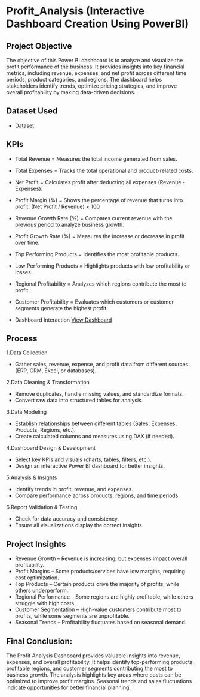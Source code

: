 # Profit_Analysis (Interactive Dashboard Creation Using PowerBI)
## Project Objective
The objective of this Power BI dashboard is to analyze and visualize the profit performance of the business. It provides insights into key financial metrics, including revenue, expenses, and net profit across different time periods, product categories, and regions. The dashboard helps stakeholders identify trends, optimize pricing strategies, and improve overall profitability by making data-driven decisions.

## Dataset Used
- <a href="https://github.com/pranjalzaware/PowerBI_Dashboard/blob/main/data%20set_Profit%20Analysis.csv">Dataset</a>

## KPIs
- Total Revenue = Measures the total income generated from sales.
- Total Expenses = Tracks the total operational and product-related costs.
- Net Profit = Calculates profit after deducting all expenses (Revenue - Expenses).
- Profit Margin (%) = Shows the percentage of revenue that turns into profit. (Net Profit / Revenue) × 100
- Revenue Growth Rate (%) = Compares current revenue with the previous period to analyze business growth.
- Profit Growth Rate (%) = Measures the increase or decrease in profit over time.
- Top Performing Products = Identifies the most profitable products.
- Low Performing Products = Highlights products with low profitability or losses.
- Regional Profitability = Analyzes which regions contribute the most to profit.
- Customer Profitability = Evaluates which customers or customer segments generate the highest profit.

- Dashboard Interaction <a href="https://github.com/pranjalzaware/PowerBI_Dashboard/blob/main/Profit%20Analysis%20Project_Dashboard.pbix">View Dashboard</a>

## Process
1.Data Collection
- Gather sales, revenue, expense, and profit data from different sources (ERP, CRM, Excel, or databases).

2.Data Cleaning & Transformation
- Remove duplicates, handle missing values, and standardize formats.
- Convert raw data into structured tables for analysis.

3.Data Modeling
- Establish relationships between different tables (Sales, Expenses, Products, Regions, etc.).
- Create calculated columns and measures using DAX (if needed).

4.Dashboard Design & Development
- Select key KPIs and visuals (charts, tables, filters, etc.).
- Design an interactive Power BI dashboard for better insights.

5.Analysis & Insights
- Identify trends in profit, revenue, and expenses.
- Compare performance across products, regions, and time periods.

6.Report Validation & Testing
- Check for data accuracy and consistency.
- Ensure all visualizations display the correct insights.

## Project Insights
- Revenue Growth – Revenue is increasing, but expenses impact overall profitability.
- Profit Margins – Some products/services have low margins, requiring cost optimization.
- Top Products – Certain products drive the majority of profits, while others underperform.
- Regional Performance – Some regions are highly profitable, while others struggle with high costs.
- Customer Segmentation – High-value customers contribute most to profits, while some segments are unprofitable.
- Seasonal Trends – Profitability fluctuates based on seasonal demand.

## Final Conclusion:
The Profit Analysis Dashboard provides valuable insights into revenue, expenses, and overall profitability. It helps identify top-performing products, profitable regions, and customer segments contributing the most to business growth. The analysis highlights key areas where costs can be optimized to improve profit margins. Seasonal trends and sales fluctuations indicate opportunities for better financial planning.
